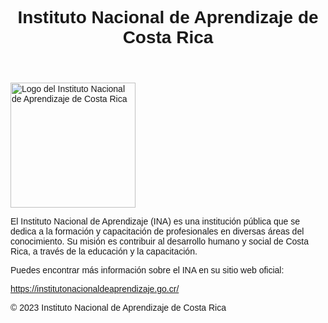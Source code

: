 <!DOCTYPE html>
<html lang="es">
<head>
    <meta charset="UTF-8">
    <meta name="viewport" content="width=device-width, initial-scale=1.0">
    <title>Instituto Nacional de Aprendizaje de Costa Rica</title>
    <style>
        body {
            font-family: Arial, sans-serif;
        }
    </style>
</head>
<body>
    <header>
        <h1>Instituto Nacional de Aprendizaje de Costa Rica</h1>
    </header>
    <main>
        <img src="https://www.ina.ac.cr/SiteAssets/img/ina.png" alt="Logo del Instituto Nacional de Aprendizaje de Costa Rica" width="200">
        <p>El Instituto Nacional de Aprendizaje (INA) es una institución pública que se dedica a la formación y capacitación de profesionales en diversas áreas del conocimiento. Su misión es contribuir al desarrollo humano y social de Costa Rica, a través de la educación y la capacitación.</p>
        <p>Puedes encontrar más información sobre el INA en su sitio web oficial:</p>
        <a href="https://institutonacionaldeaprendizaje.go.cr/">https://institutonacionaldeaprendizaje.go.cr/</a>
    </main>
    <footer>
        <p>&copy; 2023 Instituto Nacional de Aprendizaje de Costa Rica</p>
    </footer>
</body>
</html>

